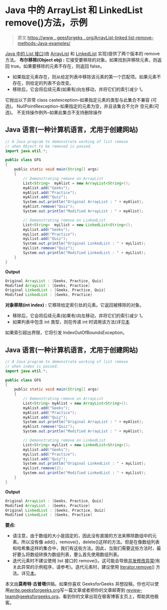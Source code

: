 # Java 中的 ArrayList 和 LinkedList remove()方法，示例

> 原文:[https://www . geesforgeks . org/ArrayList-linked list-remove-methods-Java-examples/](https://www.geeksforgeeks.org/arraylist-linkedlist-remove-methods-java-examples/)

[Java 中的 List 接口](https://www.geeksforgeeks.org/list-interface-java-examples/)(由 [ArrayList](https://www.geeksforgeeks.org/arraylist-in-java/) 和 [LinkedList](https://www.geeksforgeeks.org/linked-list-in-java/) 实现)提供了两个版本的 remove 方法。
**布尔移除(Object obj) :**
它接受要移除的对象。如果找到并移除元素，则返回 true。如果要移除的元素不存在，则返回 false。

*   如果指定元素存在，则从给定列表中移除该元素的第一个匹配项。如果元素不存在，则给定的列表不会改变。
*   移除后，它会将后续元素(如果有)向左移动，并将它们的索引减少 1。

它抛出以下异常
class castexception–如果指定元素的类型与此集合不兼容
(可选)。
NullPointRexception–如果指定的元素为空，并且该集合不允许
空元素(可选)。
不支持操作例外–如果此集合不支持删除操作

## Java 语言(一种计算机语言，尤用于创建网站)

```java
// A Java program to demonstrate working of list remove
// when Object to be removed is passed.
import java.util.*;

public class GFG
{
    public static void main(String[] args)
    {
        // Demonstrating remove on ArrayList
        List<String>  myAlist = new ArrayList<String>();
        myAlist.add("Geeks");
        myAlist.add("Practice");
        myAlist.add("Quiz");
        System.out.println("Original ArrayList : " + myAlist);
        myAlist.remove("Quiz");
        System.out.println("Modified ArrayList : " + myAlist);

        // Demonstrating remove on LinkedList
        List<String>  myLlist = new LinkedList<String>();
        myLlist.add("Geeks");
        myLlist.add("Practice");
        myLlist.add("Quiz");
        System.out.println("Original LinkedList : " + myLlist);
        myLlist.remove("Quiz");
        System.out.println("Modified LinkedList : " + myLlist);
    }
}
```

**Output**

```java
Original ArrayList : [Geeks, Practice, Quiz]
Modified ArrayList : [Geeks, Practice]
Original LinkedList : [Geeks, Practice, Quiz]
Modified LinkedList : [Geeks, Practice]
```

**对象移除(int index) :**
它移除给定索引处的元素。它返回被移除的对象。

*   移除后，它会将后续元素(如果有)向左移动，并将它们的索引减少 1。
*   如果列表中包含 int 类型，则在传递 int 时调用该方法(详见[本](https://www.geeksforgeeks.org/remove-element-arraylist-java/)

如果索引超出界限，它将引发 IndexOutOfBoundsException，

## Java 语言(一种计算机语言，尤用于创建网站)

```java
// A Java program to demonstrate working of list remove
// when index is passed.
import java.util.*;

public class GFG
{
    public static void main(String[] args)
    {
        // Demonstrating remove on ArrayList
        List<String> myAlist = new ArrayList<String>();
        myAlist.add("Geeks");
        myAlist.add("Practice");
        myAlist.add("Quiz");
        System.out.println("Original ArrayList : " + myAlist);
        myAlist.remove("Quiz");
        System.out.println("Modified ArrayList : " + myAlist);

        // Demonstrating remove on LinkedList
        List<String> myLlist = new LinkedList<String>();
        myLlist.add("Geeks");
        myLlist.add("Practice");
        myLlist.add("Quiz");
        System.out.println("Original LinkedList : " + myLlist);
        myLlist.remove(2);
        System.out.println("Modified LinkedList : " + myLlist);
    }
}
```

**Output**

```java
Original ArrayList : [Geeks, Practice, Quiz]
Modified ArrayList : [Geeks, Practice]
Original LinkedList : [Geeks, Practice, Quiz]
Modified LinkedList : [Geeks, Practice]
```

**要点:**

*   请注意，由于数组的大小是固定的，因此没有直接的方法来移除数组中的元素。所以没有像 add()，remove()，delete()这样的方法。但是在像数组列表和哈希集这样的集合中，我们有这些方法。因此，当我们需要这些方法时，最好要么将数组转换为数组列表，要么首先使用数组列表。
*   迭代元素时不建议使用 list 接口的 remove()。这可能会导致[并发修改异常](https://docs.oracle.com/javase/7/docs/api/java/util/ConcurrentModificationException.html)(有关此异常的示例程序，请参考)。迭代元素时，建议使用 [Iterator.remove()](https://www.geeksforgeeks.org/iterators-in-java/) 方法。详见[本](https://www.geeksforgeeks.org/remove-element-arraylist-java/)。

本文由**莫希特·古普塔**供稿。如果你喜欢 GeeksforGeeks 并想投稿，你也可以使用[write.geeksforgeeks.org](https://write.geeksforgeeks.org)写一篇文章或者把你的文章邮寄到 review-team@geeksforgeeks.org。看到你的文章出现在极客博客主页上，帮助其他极客。
